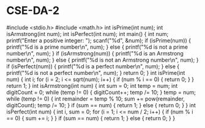 # CSE-DA-2

#include <stdio.h> 
#include <math.h> 
int isPrime(int num); 
int isArmstrong(int num); 
int isPerfect(int num); 
int main() { 
 int num; 
 printf("Enter a positive integer: "); 
 scanf("%d", &num); 
 if (isPrime(num)) { 
 printf("%d is a prime number\n", num); 
 } else { 
 printf("%d is not a prime number\n", num); 
 } 
 if (isArmstrong(num)) { 
 printf("%d is an Armstrong number\n", num); 
 } else { 
 printf("%d is not an Armstrong number\n", num); 
 } 
 if (isPerfect(num)) { 
 printf("%d is a perfect number\n", num); 
 } else { 
 printf("%d is not a perfect number\n", num); 
 } 
 return 0; 
} 
int isPrime(int num) { 
 int i; 
 for (i = 2; i <= sqrt(num); i++) { 
 if (num % i == 0) { 
 return 0; 
 } 
 } 
 return 1; 
} 
int isArmstrong(int num) { 
 int sum = 0; 
 int temp = num; 
 int digitCount = 0; 
 while (temp != 0) { 
 digitCount++; 
 temp /= 10; 
 } 
 temp = num; 
 while (temp != 0) { 
 int remainder = temp % 10; 
 sum += pow(remainder, digitCount); 
 temp /= 10; 
 } 
 if (sum == num) { 
 return 1; 
 } else { 
 return 0; 
 } 
} 
int isPerfect(int num) { 
 int i, sum = 0; 
 for (i = 1; i <= num / 2; i++) { 
 if (num % i == 0) { 
 sum += i; 
 } 
 } 
 if (sum == num) { 
 return 1; 
 } else { 
 return 0; 
 } 
}
